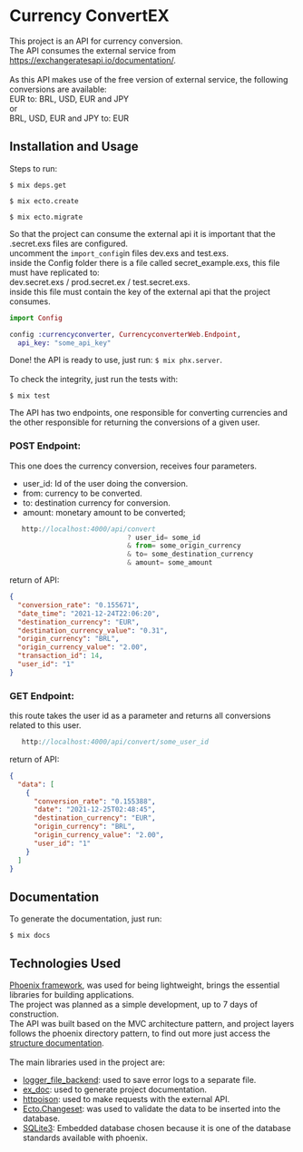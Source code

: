 # Currency ConvertEX

This project is an API for currency conversion. <br/>
The API consumes the external service from https://exchangeratesapi.io/documentation/. <br/>
<br/>
As this API makes use of the free version of external service, the following conversions are available: <br/>
EUR to: BRL, USD, EUR and JPY <br/>
or <br/>
BRL, USD, EUR and JPY to: EUR <br/>

## Installation and Usage

Steps to run:

    $ mix deps.get

    $ mix ecto.create
    
    $ mix ecto.migrate

So that the project can consume the external api it is important that the .secret.exs files are configured. <br/>
uncomment the `import_config`in files dev.exs and test.exs. <br/>
inside the Config folder there is a file called secret_example.exs, this file must have replicated to: <br/>
dev.secret.exs / prod.secret.ex / test.secret.exs. <br/>
inside this file must contain the key of the external api that the project consumes.

``` elixir
import Config

config :currencyconverter, CurrencyconverterWeb.Endpoint,
  api_key: "some_api_key"
```
Done! the API is ready to use, just run: `$ mix phx.server`.
<br/>
<br/>
To check the integrity, just run the tests with: 
   
    $ mix test

The API has two endpoints, one responsible for converting currencies and the other responsible for returning the conversions of a given user.

### POST Endpoint: 
This one does the currency conversion, receives four parameters. <br/>
- user_id: Id of the user doing the conversion. 
- from: currency to be converted.
- to: destination currency for conversion. 
- amount: monetary amount to be converted;
``` javascript   
   http://localhost:4000/api/convert
                             ? user_id= some_id 
                             & from= some_origin_currency
                             & to= some_destination_currency
                             & amount= some_amount
```
return of API:
``` json
{
  "conversion_rate": "0.155671",
  "date_time": "2021-12-24T22:06:20",
  "destination_currency": "EUR",
  "destination_currency_value": "0.31",
  "origin_currency": "BRL",
  "origin_currency_value": "2.00",
  "transaction_id": 14,
  "user_id": "1"
}
```
### GET Endpoint:
this route takes the user id as a parameter and returns all conversions related to this user.

``` javascript   
   http://localhost:4000/api/convert/some_user_id
```
return of API:
``` json
{
  "data": [
    {
      "conversion_rate": "0.155388",
      "date": "2021-12-25T02:48:45",
      "destination_currency": "EUR",
      "origin_currency": "BRL",
      "origin_currency_value": "2.00",
      "user_id": "1"
    }
  ]
}
```

## Documentation
To generate the documentation, just run:
   
    $ mix docs

## Technologies Used

[Phoenix framework](https://phoenixframework.org), was used for being lightweight, brings the essential libraries for building applications. <br/>
The project was planned as a simple development, up to 7 days of construction. <br/>
The API was built based on the MVC architecture pattern, and project layers follows the phoenix directory pattern, to find out more just access the [structure documentation](https://hexdocs.pm/phoenix/directory_structure.html). <br/>
<br/>
The main libraries used in the project are: <br/>
- [logger_file_backend](https://hexdocs.pm/logger_file_backend/readme.html): used to save error logs to a separate file.
- [ex_doc](https://github.com/elixir-lang/ex_doc): used to generate project documentation.
- [httpoison](https://hexdocs.pm/httpoison/HTTPoison.html): used to make requests with the external API.
- [Ecto.Changeset](https://hexdocs.pm/ecto/Ecto.Changeset.html): was used to validate the data to be inserted into the database.
- [SQLite3](https://hexdocs.pm/ecto_sqlite3/Ecto.Adapters.SQLite3.html): Embedded database chosen because it is one of the database standards available with phoenix.
